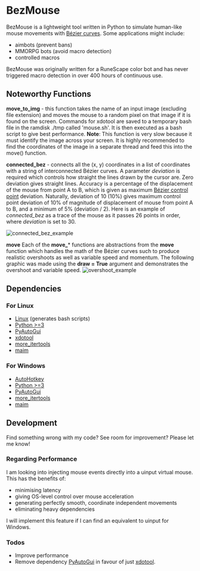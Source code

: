 # BezMouse

BezMouse is a lightweight tool written in Python to simulate human-like mouse movements with [Bézier curves](https://en.wikipedia.org/wiki/B%C3%A9zier_curve).
Some applications might include:
  - aimbots (prevent bans)
  - MMORPG bots (avoid macro detection)
  - controlled macros

BezMouse was originally written for a RuneScape color bot and has never triggered macro detection in over 400 hours of continuous use.

## Noteworthy Functions
 **move_to_img** - this function takes the name of an input image (excluding file extension) and moves the mouse to a random pixel on that image if it is found on the screen. Commands for xdotool are saved to a temporary bash file in the ramdisk ./tmp called 'mouse.sh'. It is then executed as a bash script to give best performance.
**Note**: This function is very slow because it must identify the image across your screen. It is highly recommended to find the coordinates of the image in a separate thread and feed this into the move() function.

 **connected_bez** - connects all the (x, y) coordinates in a list of coordinates with a string of interconnected Bézier curves. A parameter *deviation* is required which controls how straight the lines drawn by the cursor are. Zero deviation gives straight lines.
Accuracy is a percentage of the displacement of the mouse from point A to B, which is given as maximum [Bézier control point](https://en.wikipedia.org/wiki/B%C3%A9zier_curve#Terminology) deviation. Naturally, deviation of 10 (10%) gives maximum control point deviation of 10% of magnitude of displacement of mouse from point A to B, and a minimum of 5% (deviation / 2).
Here is an example of *connected_bez* as a trace of the mouse as it passes 26 points in order, where *deviation* is set to 30.

![connected_bez_example](https://image.ibb.co/gcDXGk/example.png)

**move**
Each of the **move_*** functions are abstractions from the **move** function which handles the math of the Bézier curves such to produce realistic overshoots as well as variable speed and momentum. The following graphic was made using the **draw = True** argument and demonstrates the overshoot and variable speed.
![overshoot_example](https://image.ibb.co/ie8M95/example_2_overshoot.png)


## Dependencies
### For Linux
  - [Linux](https://en.wikipedia.org/wiki/Linux) (generates bash scripts)
  - [Python >=3](https://python.org/downloads)
  - [PyAutoGui](https://pyautogui.readthedocs.io/en/latest/)
  - [xdotool](https://github.com/jordansissel/xdotool)
  - [more_itertools](https://more-itertools.readthedocs.io/en/latest/)
  - [maim](https://github.com/naelstrof/maim)

### For Windows
  - [AutoHotkey](https://www.autohotkey.com/)
  - [Python >=3](https://python.org/downloads)
  - [PyAutoGui](https://pyautogui.readthedocs.io/en/latest/)
  - [more_itertools](https://more-itertools.readthedocs.io/en/latest/)
  - [maim](https://github.com/naelstrof/maim)


## Development
Find something wrong with my code? See room for improvement? Please let me know!
### Regarding Performance
I am looking into injecting mouse events directly into a uinput virtual mouse. This has the benefits of:
  - minimising latency
  - giving OS-level control over mouse acceleration
  - generating perfectly smooth, coordinate independent movements
  - eliminating heavy dependencies

I will implement this feature if I can find an equivalent to uinput for Windows.

### Todos

 - Improve performance
 - Remove dependency [PyAutoGui](https://pyautogui.readthedocs.io/en/latest/) in favour of just [xdotool](https://github.com/jordansissel/xdotool).
 
